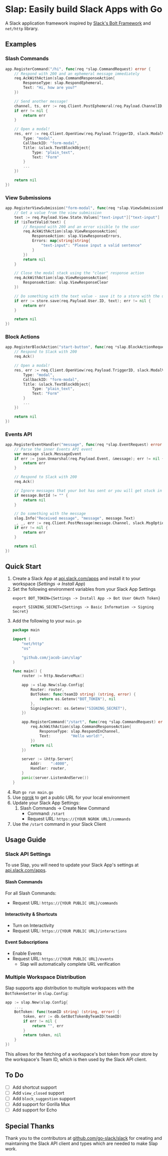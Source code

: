 # Slap: Easily build Slack Apps with Go

A Slack application framework inspired by [Slack's Bolt Framework](https://api.slack.com/bolt) and `net/http` library.

## Examples

### Slash Commands
```go
app.RegisterCommand("/hi", func(req *slap.CommandRequest) error {
    // Respond with 200 and an ephemeral message immediately
    req.AckWithAction(slap.CommandResponseAction{
        ResponseType: slap.RespondEphemeral,
        Text: "Hi, how are you?"
    })

    // Send another message!
    channel, ts, err := req.Client.PostEphemeral(req.Payload.ChannelID, req.Payload.UserID, slack.MsgOptionText("You said: " + req.Payload.Text))
    if err != nil {
        return err
    }

    // Open a modal!
    res, err := req.Client.OpenView(req.Payload.TriggerID, slack.ModalViewRequest{ 
        Type: "modal",
        CallbackID: "form-modal",
        Title: &slack.TextBlockObject{
            Type: "plain_text",
            Text: "Form"
        }
        ... 
    })

    return nil
})
```
### View Submissions
```go
app.RegisterViewSubmission("form-modal", func(req *slap.ViewSubmissionRequest) error {
    // Get a value from the view submission
    text := req.Payload.View.State.Values["text-input"]["text-input"]
    if !isTextValid(text) {
        // Respond with 200 and an error visible to the user
        req.AckWithAction(slap.ViewResponseAction{
            ResponseAction: slap.ViewResponseErrors,
            Errors: map[string]string{
                "text-input": "Please input a valid sentence"
            }
        })
        return nil
    }

    // Close the modal stack using the "clear" response action
    req.AckWithAction(slap.ViewResponseAction{
        ResponseAction: slap.ViewResponseClear
    })

    // Do something with the text value - save it to a store with the user's ID
    if err := store.save(req.Payload.User.ID, text); err != nil {
        return err
    }

    return nil
})

```

### Block Actions
```go
app.RegisterBlockAction("start-button", func(req *slap.BlockActionRequest) error {
    // Respond to Slack with 200
    req.Ack()

    // Open a modal!
    res, err := req.Client.OpenView(req.Payload.TriggerID, slack.ModalViewRequest{ 
        Type: "modal",
        CallbackID: "form-modal",
        Title: &slack.TextBlockObject{
            Type: "plain_text",
            Text: "Form"
        }
        ... 
    })

    return nil
})
```

### Events API
```go
app.RegisterEventHandler("message", func(req *slap.EventRequest) error {
    // Parse the inner Events API event
    var message slack.MessageEvent
    if err := json.Unmarshal(req.Payload.Event, &message); err != nil {
        return err
    }

    // Respond to Slack with 200
    req.Ack()

    // Ignore messages that your bot has sent or you will get stuck in recursive message hell
    if message.BotId != "" {
        return nil
    }

    // Do something with the message
    slog.Info("Received message", "message", message.Text)
    _, _, err := req.Client.PostMessage(message.Channel, slack.MsgOptionText("You wrote: " + message.Text, false))
    if err != nil {
        return err
    }

    return nil
})
```

## Quick Start
1. Create a Slack App at [api.slack.com/apps](https://api.slack.com/apps) and install it to your workspace (_Settings -> Install App_)
1. Set the following environment variables from your Slack App Settings
    ```
    export BOT_TOKEN={Settings -> Install App -> Bot User OAuth Token}
    ```
    ```
    export SIGNING_SECRET={Settings -> Basic Information -> Signing Secret}
    ```
1. Add the following to your `main.go`
    ```go
    package main

    import (
        "net/http"
        "os"

        "github.com/jacob-ian/slap"
    )

    func main() {
        router := http.NewServeMux()

        app := slap.New(slap.Config{
            Router: router,
            BotToken: func(teamID string) (string, error) {
                return os.Getenv("BOT_TOKEN"), nil
            },
            SigningSecret: os.Getenv("SIGNING_SECRET"),
        })

        app.RegisterCommand("/start", func(req *slap.CommandRequest) error {
            req.AckWithAction(slap.CommandResponseAction{
                ResponseType: slap.RespondInChannel,
                Text:         "Hello world!",
            })
            return nil
        })

        server := &http.Server{
            Addr:    ":4000",
            Handler: router,
        }
        panic(server.ListenAndServe())
    }
    ```
1. Run `go run main.go`
1. Use [ngrok](https://ngrok.com) to get a public URL for your local environment
1. Update your Slack App Settings:
    1. Slash Commands -> Create New Command 
        - Command: `/start`
        - Request URL: `https://{YOUR NGROK URL}/commands`
1. Use the `/start` command in your Slack Client

## Usage Guide
### Slack API Settings
To use Slap, you will need to update your Slack App's settings at [api.slack.com/apps](https://api.slack.com/apps).
#### Slash Commands
For all Slash Commands:
- Request URL: `https://{YOUR PUBLIC URL}/commands`
#### Interactivity & Shortcuts
- Turn on Interactivity
- Request URL: `https://{YOUR PUBLIC URL}/interactions`
#### Event Subscriptions
- Enable Events
- Request URL: `https://{YOUR PUBLIC URL}/events`
    - Slap will automatically complete URL verification
### Multiple Workspace Distribution
Slap supports app distribution to multiple workspaces with the `BotTokenGetter` in `slap.Config`:
```go
app := slap.New(slap.Config{
    ...,
    BotToken: func(teamID string) (string, error) {
        token, err := db.GetBotTokenByTeamID(teamID)
        if err != nil {
            return "", err
        }
        return token, nil
    }
})
```
This allows for the fetching of a workspace's bot token from your store by the workspace's Team ID, which is then used by the Slack API client.


## To Do
- [ ] Add shortcut support
- [ ] Add `view_closed` support
- [ ] Add `block_suggestion` support
- [ ] Add support for Gorilla Mux
- [ ] Add support for Echo

## Special Thanks

Thank you to the contributors at [github.com/go-slack/slack](https://github.com/go-slack/slack) for creating and maintaining the Slack API client and types
which are needed to make Slap work.
